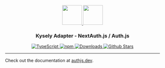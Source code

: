<p align="center">
  <br/>
  <a href="https://authjs.dev" target="_blank">
    <img height="64px" src="https://authjs.dev/img/logo/logo-sm.png" />
  </a>
  <a href="https://kysely.io" target="_blank">
    <img height="64px" src="https://authjs.dev/img/adapters/kysely.svg"/>
  </a>
  <h3 align="center"><b>Kysely Adapter</b> - NextAuth.js / Auth.js</a></h3>
  <p align="center" style="align: center;">
    <a href="https://npm.im/@auth/kysely-adapter">
      <img src="https://img.shields.io/badge/TypeScript-blue?style=flat-square" alt="TypeScript" />
    </a>
    <a href="https://npm.im/@auth/kysely-adapter">
      <img alt="npm" src="https://img.shields.io/npm/v/@auth/kysely-adapter?color=green&label=@auth/kysely-adapter&style=flat-square">
    </a>
    <a href="https://www.npmtrends.com/@auth/kysely-adapter">
      <img src="https://img.shields.io/npm/dm/@auth/kysely-adapter?label=%20downloads&style=flat-square" alt="Downloads" />
    </a>
    <a href="https://github.com/nextauthjs/next-auth/stargazers">
      <img src="https://img.shields.io/github/stars/nextauthjs/next-auth?style=flat-square" alt="Github Stars" />
    </a>
  </p>
</p>

---

Check out the documentation at [authjs.dev](https://authjs.dev/reference/adapter/kysely).
